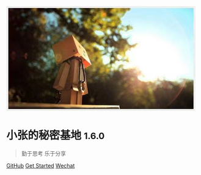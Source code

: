 <!-- _coverpage.md -->

![logo](logo.jpeg "Think about AI")

#  小张的秘密基地 <small>1.6.0</small>

> 勤于思考 乐于分享

<!-- - 简单、轻便 (压缩后 ~21kB)
- 无需生成 html 文件
- 众多主题 -->

[GitHub](https://github.com/xzorxz)
[Get Started](README)
[Wechat]()
